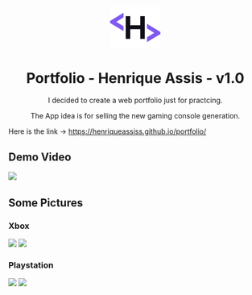 <div align="center">
  <img alt="Logo" src="assets/tab_logo.png" width="100" />
</div>
<h1 align="center">
  Portfolio - Henrique Assis - v1.0
</h1>

<p align="center">I decided to create a web portfolio just for practcing.</p>

<p align="center">The App idea is for selling the new gaming console generation.</p>

Here is the link -> https://henriqueassiss.github.io/portfolio/

<h2>Demo Video</h2>

<img src="demo/app_video.gif" width="350"/>

<h2>Some Pictures</h2>

<h3>Xbox</h3>

<img src="demo/xbox_carousel.jpg" width="350"/>

<img src="demo/xbox_details_page.jpg" width="350"/>

<h3>Playstation</h3>

<img src="demo/playstation_carousel.jpg" width="350"/>

<img src="demo/playstation_details_page.jpg" width="350"/>
